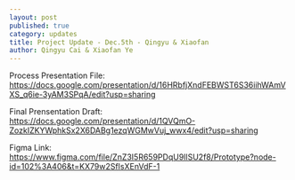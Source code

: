```yaml
---
layout: post
published: true
category: updates
title: Project Update - Dec.5th - Qingyu & Xiaofan
author: Qingyu Cai & Xiaofan Ye
---
```

Process Presentation File:
https://docs.google.com/presentation/d/16HRbfjXndFEBWST6S36iihWAmVXS_q6ie-3yAM3SPqA/edit?usp=sharing

Final Prensentation Draft:
https://docs.google.com/presentation/d/1QVQmO-ZozkIZKYWphkSx2X6DABg1ezqWGMwVuj_wwx4/edit?usp=sharing

Figma Link:
https://www.figma.com/file/ZnZ3I5R659PDqU9IlSU2f8/Prototype?node-id=102%3A406&t=KX79w2SfIsXEnVdF-1


